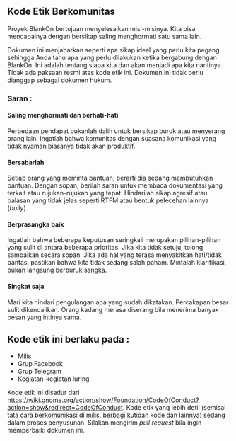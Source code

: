 ## Kode Etik Berkomunitas

Proyek BlankOn bertujuan menyelesaikan misi-misinya. Kita bisa mencapainya dengan bersikap saling menghormati satu sama lain.

Dokumen ini menjabarkan seperti apa sikap ideal yang perlu kita pegang sehingga Anda tahu apa yang perlu dilakukan ketika bergabung dengan BlankOn. Ini adalah tentang siapa kita dan akan menjadi apa kita nantinya. Tidak ada paksaan resmi atas kode etik ini. Dokumen ini tidak perlu dianggap sebagai dokumen hukum.

### Saran :

#### Saling menghormati dan berhati-hati

Perbedaan pendapat bukanlah dalih untuk bersikap buruk atau menyerang orang lain. Ingatlah bahwa komunitas dengan suasana komunikasi yang tidak nyaman biasanya tidak akan produktif.

#### Bersabarlah

Setiap orang yang meminta bantuan, berarti dia sedang membutuhkan bantuan. Dengan sopan, berilah saran untuk membaca dokumentasi yang terkait atau rujukan-rujukan yang tepat. Hindarilah sikap agresif atau balasan yang tidak jelas seperti RTFM atau bentuk pelecehan lainnya (*bully*).

#### Berprasangka baik

Ingatlah bahwa beberapa keputusan seringkali merupakan pilihan-pilihan yang sulit di antara beberapa prioritas. Jika kita tidak setuju, tolong sampaikan secara sopan. Jika ada hal yang terasa menyakitkan hati/tidak pantas, pastikan bahwa kita tidak sedang salah paham. Mintalah klarifikasi, bukan langsung berburuk sangka.

#### Singkat saja

Mari kita hindari pengulangan apa yang sudah dikatakan. Percakapan besar sulit dikendalikan. Orang kadang merasa diserang bila menerima banyak pesan yang intinya sama.

## Kode etik ini berlaku pada :

- Milis
- Grup Facebook
- Grup Telegram
- Kegiatan-kegiatan luring

Kode etik ini disadur dari https://wiki.gnome.org/action/show/Foundation/CodeOfConduct?action=show&redirect=CodeOfConduct. Kode etik yang lebih detil (semisal tata cara berkomunikasi di milis, berbagi kutipan kode dan lainnya) sedang dalam proses penyusunan. Silakan mengirim *pull request* bila ingin memperbaiki dokumen ini.
